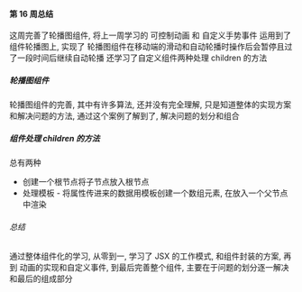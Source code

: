 #### 第 16 周总结

这周完善了轮播图组件, 将上一周学习的 可控制动画 和 自定义手势事件 运用到了组件轮播图上, 实现了 轮播图组件在移动端的滑动和自动轮播时操作后会暂停且过了一段时间后继续自动轮播 还学习了自定义组件两种处理 children 的方法


##### 轮播图组件
轮播图组件的完善, 其中有许多算法, 还并没有完全理解, 只是知道整体的实现方案和解决问题的方法, 通过这个案例了解到了, 解决问题的划分和组合


##### 组件处理 children 的方法

总有两种
+ 创建一个根节点将子节点放入根节点
+ 处理模板 - 将属性传进来的数据用模板创建一个数组元素, 在放入一个父节点中渲染


###### 总结
通过整体组件化的学习, 从零到一, 学习了 JSX 的工作模式, 和组件封装的方案, 再到 动画的实现和自定义事件, 到最后完善整个组件, 主要在于问题的划分逐一解决和最后的组成部分
